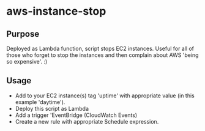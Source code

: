 # aws-instance-stop

## Purpose
Deployed as Lambda function, script stops EC2 instances. Useful for all of those who forget to stop the instances and then complain about AWS 'being so expensive'. :)

## Usage
- Add to your EC2 instance(s) tag 'uptime' with appropriate value (in this example 'daytime').
- Deploy this script as Lambda
- Add a trigger 'EventBridge (CloudWatch Events)
- Create a new rule with appropriate Schedule expression.

